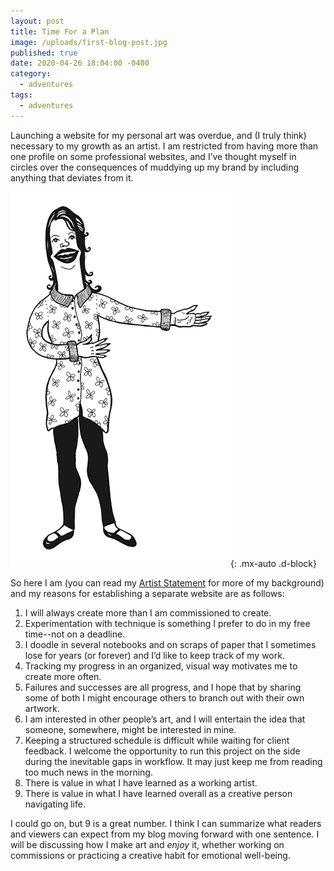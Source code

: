 ```yaml
---
layout: post
title: Time For a Plan
image: /uploads/first-blog-post.jpg
published: true
date: 2020-04-26 18:04:00 -0400
category:
  - adventures
tags:
  - adventures
---
```

Launching a website for my personal art was overdue, and (I truly think) necessary to my growth as an artist. I am restricted from having more than one profile on some professional websites, and I’ve thought myself in circles over the consequences of muddying up my brand by including anything that deviates from it.

![Molly writes a plan](/uploads/first-blog-post.jpg){: .mx-auto .d-block}

So here I am (you can read my [Artist Statement](/about#artist-statement) for more of my background) and my reasons for establishing a separate website are as follows:

1. I will always create more than I am commissioned to create.
2. Experimentation with technique is something I prefer to do in my free time--not on a deadline.
3. I doodle in several notebooks and on scraps of paper that I sometimes lose for years (or forever) and I’d like to keep track of my work.
4. Tracking my progress in an organized, visual way motivates me to create more often.
5. Failures and successes are all progress, and I hope that by sharing some of both I might encourage others to branch out with their own artwork.
6. I am interested in other people’s art, and I will entertain the idea that someone, somewhere, might be interested in mine.
7. Keeping a structured schedule is difficult while waiting for client feedback. I welcome the opportunity to run this project on the side during the inevitable gaps in workflow. It may just keep me from reading too much news in the morning.
8. There is value in what I have learned as a working artist.
9. There is value in what I have learned overall as a creative person navigating life.

I could go on, but 9 is a great number. I think I can summarize what readers and viewers can expect from my blog moving forward with one sentence. I will be discussing how I make art and *enjoy* it, whether working on commissions or practicing a creative habit for emotional well-being.